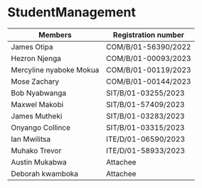 ﻿# StudentManagement


| Members       | Registration number |
| ------------- | -------------       |
| James Otipa   | COM/B/01-56390/2022 |
| Hezron Njenga | COM/B/01-00093/2023 |
| Mercyline nyaboke Mokua | COM/B/01-00119/2023 |
| Mose Zachary  | COM/B/01-00144/2023 |
| Bob Nyabwanga | SIT/B/01-03255/2023 |
| Maxwel Makobi | SIT/B/01-57409/2023 |
| James Mutheki   | SIT/B/01-03283/2023 |
| Onyango Collince | SIT/B/01-03315/2023 |
| Ian Mwilitsa | ITE/D/01-06590/2023 |
| Muhako Trevor | ITE/D/01-58933/2023 |
| Austin Mukabwa   | Attachee |
| Deborah kwamboka    | Attachee |
